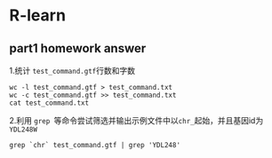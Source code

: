 # R-learn
## part1 homework answer  
1.统计 `test_command.gtf`行数和字数  
```  
wc -l test_command.gtf > test_command.txt  
wc -c test_command.gtf >> test_command.txt  
cat test_command.txt  
```
2.利用 `grep `等命令尝试筛选并输出示例文件中以` chr_ `起始，并且基因id为`YDL248W `  
```
grep `chr` test_command.gtf | grep 'YDL248'
```
